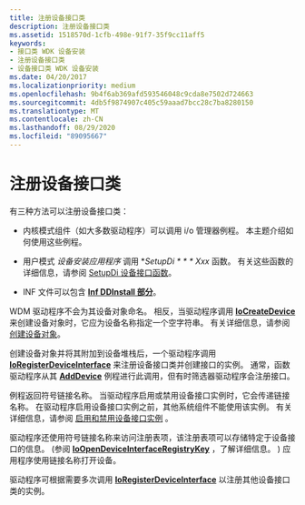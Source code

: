 ```yaml
---
title: 注册设备接口类
description: 注册设备接口类
ms.assetid: 1518570d-1cfb-498e-91f7-35f9cc11aff5
keywords:
- 接口类 WDK 设备安装
- 注册设备接口类
- 设备接口类 WDK 设备安装
ms.date: 04/20/2017
ms.localizationpriority: medium
ms.openlocfilehash: 9b4f6ab369afd593546048c9cda8e7502d724663
ms.sourcegitcommit: 4db5f9874907c405c59aaad7bcc28c7ba8280150
ms.translationtype: MT
ms.contentlocale: zh-CN
ms.lasthandoff: 08/29/2020
ms.locfileid: "89095667"
---
```

# <a name="registering-a-device-interface-class"></a>注册设备接口类





有三种方法可以注册设备接口类：

-   内核模式组件（如大多数驱动程序）可以调用 i/o 管理器例程。 本主题介绍如何使用这些例程。

-   用户模式 *设备安装应用程序* 调用 **SetupDi * * * Xxx* 函数。 有关这些函数的详细信息，请参阅 [SetupDi 设备接口函数](using-device-installation-functions.md#ddk-setupdi-device-interface-functions-dg)。

-   INF 文件可以包含 [**Inf DDInstall 部分**](inf-ddinstall-interfaces-section.md)。

WDM 驱动程序不会为其设备对象命名。 相反，当驱动程序调用 [**IoCreateDevice**](/windows-hardware/drivers/ddi/wdm/nf-wdm-iocreatedevice) 来创建设备对象时，它应为设备名称指定一个空字符串。 有关详细信息，请参阅 [创建设备对象](../kernel/creating-a-device-object.md)。

创建设备对象并将其附加到设备堆栈后，一个驱动程序调用 [**IoRegisterDeviceInterface**](/windows-hardware/drivers/ddi/wdm/nf-wdm-ioregisterdeviceinterface) 来注册设备接口类并创建接口的实例。 通常，函数驱动程序从其 [**AddDevice**](/windows-hardware/drivers/ddi/wdm/nc-wdm-driver_add_device) 例程进行此调用，但有时筛选器驱动程序会注册接口。

例程返回符号链接名称。 当驱动程序启用或禁用设备接口实例时，它会传递链接名称。 在驱动程序启用设备接口实例之前，其他系统组件不能使用该实例。 有关详细信息，请参阅 [启用和禁用设备接口实例](enabling-and-disabling-a-device-interface-instance.md) 。

驱动程序还使用符号链接名称来访问注册表项，该注册表项可以存储特定于设备接口的信息。  (参阅 [**IoOpenDeviceInterfaceRegistryKey**](/windows-hardware/drivers/ddi/wdm/nf-wdm-ioopendeviceinterfaceregistrykey) ，了解详细信息。 ) 应用程序使用链接名称打开设备。

驱动程序可根据需要多次调用 [**IoRegisterDeviceInterface**](/windows-hardware/drivers/ddi/wdm/nf-wdm-ioregisterdeviceinterface) 以注册其他设备接口类的实例。

 

